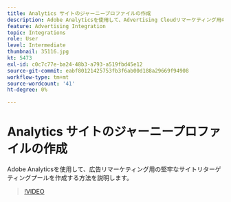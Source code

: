 ```yaml
---
title: Analytics サイトのジャーニープロファイルの作成
description: Adobe Analyticsを使用して、Advertising Cloudリマーケティング用の堅牢なサイトリターゲティングプールを作成する方法を説明します。
feature: Advertising Integration
topic: Integrations
role: User
level: Intermediate
thumbnail: 35116.jpg
kt: 5473
exl-id: c0c7c77e-ba24-48b3-a793-a519fbd45e12
source-git-commit: eabf80121425753fb3f6ab00d188a29669f94908
workflow-type: tm+mt
source-wordcount: '41'
ht-degree: 0%

---
```


# Analytics サイトのジャーニープロファイルの作成

Adobe Analyticsを使用して、広告リマーケティング用の堅牢なサイトリターゲティングプールを作成する方法を説明します。

>[!VIDEO](https://video.tv.adobe.com/v/35116/?quality=12&learn=on)
